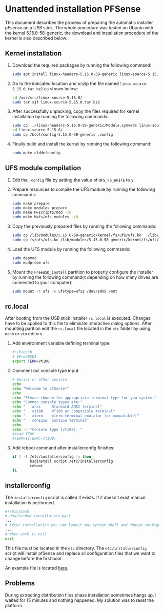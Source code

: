 Unattended installation PFSense
===============================

This document describes the process of preparing the automatic installer pFsense
on a USB stick. The whole procedure was tested on Ubuntu with the kernel
5.15.0-58-generic, the download and installation procedure of the kernel is also
described below.

Kernel installation
-------------------

1. Download the required packages by running the following command:

   ```bash
   sudo apt install linux-headers-5.15.0-58-generic linux-source-5.15.0
   ```

1. Go to the indicated location and unzip the file named
   `linux-source-5.15.0.tar.bz2` as shown below:

   ```bash
   cd /usr/src/linux-source-5.15.0/
   sudo tar xjf linux-source-5.15.0.tar.bz2
   ```

1. After successfully unpacking, copy the files required for kernel installation
   by running the following commands:

   ```bash
   sudo cp ../linux-headers-5.15.0-58-generic/Module.symvers linux-source-5.15.0/
   cd linux-source-5.15.0/
   sudo cp /boot/config-5.15.0-58-generic .config
   ```

1. Finally build and install the kernel by running the following command:

   ```bash
   sudo make olddefconfig
   ```

UFS module compilation
-----------------------

1. Edit the `.config` file by setting the value of `UFS_FS_WRITE` to `y`.
1. Prepare resources to compile the UFS module by running the following
   commands:

   ```bash
   sudo make prepare
   sudo make modules_prepare
   sudo make M=scripts/mod -j8
   sudo make M=fs/ufs modules -j8
   ```

1. Copy the previously prepared files by running the following commands:

   ```bash
   sudo cp /lib/modules/5.15.0-58-generic/kernel/fs/ufs/ufs.ko   /lib/modules/5.15.0-58-generic/kernel/fs/ufs/ufs_backup.ko 
   sudo cp fs/ufs/ufs.ko /lib/modules/5.15.0-58-generic/kernel/fs/ufs/ufs.ko
   ```

1. Load the UFS module by running the following commands:

   ```bash
   sudo depmod
   sudo modprobe ufs
   ```

1. Mount the `FreeBSD_install` partition to properly configure the installer by
   running the following command(`X` depending on how many drives are connected
   to your computer):

   ```bash
   sudo mount -t ufs -o ufstype=ufs2 /dev/sdX5 /mnt
   ```

rc.local
--------

After booting from the USB stick installer `rc.local` is executed. Changes have
to be applied to this file to eliminate interactive dialog options. After
mounting parition edit the `rc.local` file located in the `etc` folder by using
`nano` or `vim` editors.

1. Add environment variable defining terminal type:

    ```bash
    #!/bin/sh
    # $FreeBSD$
    export TERM=vt100
    ```

1. Comment out console type input:

    ```bash
    # Serial or other console
    echo
    echo "Welcome to pfSense!"
    echo
    echo "Please choose the appropriate terminal type for you system."
    echo "Common console types are:"
    echo "   ansi     Standard ANSI terminal"
    echo "   vt100    VT100 or compatible terminal"
    echo "   xterm    xterm terminal emulator (or compatible)"
    echo "   cons25w  cons25w terminal"
    echo
    echo -n "Console type [vt100]: "
    #read TERM
    #TERM=${TERM:-vt100}
    ```

1. Add reboot command after installerconfig finishes:

    ```bash
    if [ -f /etc/installerconfig ]; then
            bsdinstall script /etc/installerconfig
            reboot
    fi
    ```

installerconfig
---------------

The `installerconfig` script is called if exists. If it doesn't exist manual
installation is performed.

```bash
#!/bin/bash
# Unattended installation part
...
# After installation you can launch new system shell and change configuration
...
# When work is exit
exit
```

This file must be located in the `etc` directory. The `etc/installerconfig`
script will install pfSense and replace all configuration files that we want to
change before the first boot.

An example file is located
[here](https://github.com/pcengines/apu2-documentation/blob/master/scripts/installerconfig).

Problems
--------

During extracting distribution files phase installation sometimes hangs up. I
waited for 15 minutes and nothing happened. My solution was to reset the
platform.

